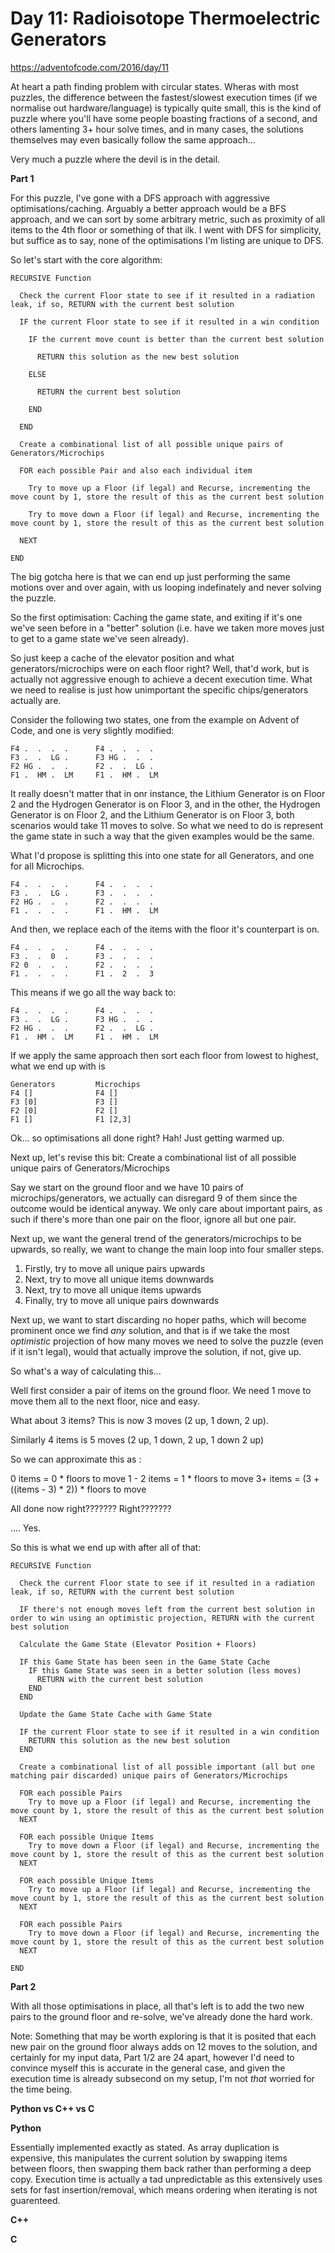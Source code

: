 # Day 11: Radioisotope Thermoelectric Generators

https://adventofcode.com/2016/day/11

At heart a path finding problem with circular states.  Wheras with most puzzles, the difference between the fastest/slowest execution times (if we normalise out hardware/language) is typically quite small, this is the kind of puzzle where you'll have some people boasting fractions of a second, and others lamenting 3+ hour solve times, and in many cases, the solutions themselves may even basically follow the same approach...

Very much a puzzle where the devil is in the detail.

**Part 1**

For this puzzle, I've gone with a DFS approach with aggressive optimisations/caching.  Arguably a better approach would be a BFS approach, and we can sort by some arbitrary metric, such as proximity of all items to the 4th floor or something of that ilk.  I went with DFS for simplicity, but suffice as to say, none of the optimisations I'm listing are unique to DFS.

So let's start with the core algorithm:

    RECURSIVE Function

      Check the current Floor state to see if it resulted in a radiation leak, if so, RETURN with the current best solution
      
      IF the current Floor state to see if it resulted in a win condition
      
        IF the current move count is better than the current best solution
        
          RETURN this solution as the new best solution
          
        ELSE
        
          RETURN the current best solution
          
        END
      
      END

      Create a combinational list of all possible unique pairs of Generators/Microchips
      
      FOR each possible Pair and also each individual item
      
        Try to move up a Floor (if legal) and Recurse, incrementing the move count by 1, store the result of this as the current best solution
        
        Try to move down a Floor (if legal) and Recurse, incrementing the move count by 1, store the result of this as the current best solution
        
      NEXT
      
    END

The big gotcha here is that we can end up just performing the same motions over and over again, with us looping indefinately and never solving the puzzle.

So the first optimisation: Caching the game state, and exiting if it's one we've seen before in a "better" solution (i.e. have we taken more moves just to get to a game state we've seen already).

So just keep a cache of the elevator position and what generators/microchips were on each floor right?  Well, that'd work, but is actually not aggressive enough to achieve a decent execution time.  What we need to realise is just how unimportant the specific chips/generators actually are.

Consider the following two states, one from the example on Advent of Code, and one is very slightly modified:

    F4 .  .  .  .      F4 .  .  .  .  
    F3 .  .  LG .      F3 HG .  .  .  
    F2 HG .  .  .      F2 .  .  LG .  
    F1 .  HM .  LM     F1 .  HM .  LM 

It really doesn't matter that in onr instance, the Lithium Generator is on Floor 2 and the Hydrogen Generator is on Floor 3, and in the other, the Hydrogen Generator is on Floor 2, and the Lithium Generator is on Floor 3, both scenarios would take 11 moves to solve.  So what we need to do is represent the game state in such a way that the given examples would be the same.

What I'd propose is splitting this into one state for all Generators, and one for all Microchips.

    F4 .  .  .  .      F4 .  .  .  .  
    F3 .  .  LG .      F3 .  .  .  .  
    F2 HG .  .  .      F2 .  .  .  .  
    F1 .  .  .  .      F1 .  HM .  LM 

And then, we replace each of the items with the floor it's counterpart is on.

    F4 .  .  .  .      F4 .  .  .  .  
    F3 .  .  0  .      F3 .  .  .  .  
    F2 0  .  .  .      F2 .  .  .  .  
    F1 .  .  .  .      F1 .  2  .  3  

This means if we go all the way back to:

    F4 .  .  .  .      F4 .  .  .  .  
    F3 .  .  LG .      F3 HG .  .  .  
    F2 HG .  .  .      F2 .  .  LG .  
    F1 .  HM .  LM     F1 .  HM .  LM 

If we apply the same approach then sort each floor from lowest to highest, what we end up with is

    Generators         Microchips
    F4 []              F4 []
    F3 [0]             F3 []
    F2 [0]             F2 []
    F1 []              F1 [2,3]

Ok... so optimisations all done right?  Hah!  Just getting warmed up.

Next up, let's revise this bit: Create a combinational list of all possible unique pairs of Generators/Microchips

Say we start on the ground floor and we have 10 pairs of microchips/generators, we actually can disregard 9 of them since the outcome would be identical anyway.  We only care about important pairs, as such if there's more than one pair on the floor, ignore all but one pair.

Next up, we want the general trend of the generators/microchips to be upwards, so really, we want to change the main loop into four smaller steps.

1. Firstly, try to move all unique pairs upwards
2. Next, try to move all unique items downwards
3. Next, try to move all unique items upwards
4. Finally, try to move all unique pairs downwards

Next up, we want to start discarding no hoper paths, which will become prominent once we find *any* solution, and that is if we take the most *optimistic* projection of how many moves we need to solve the puzzle (even if it isn't legal), would that actually improve the solution, if not, give up.

So what's a way of calculating this...

Well first consider a pair of items on the ground floor.  We need 1 move to move them all to the next floor, nice and easy.

What about 3 items?  This is now 3 moves (2 up, 1 down, 2 up).

Similarly 4 items is 5 moves (2 up, 1 down, 2 up, 1 down 2 up)

So we can approximate this as :

0 items     = 0 * floors to move
1 - 2 items = 1 * floors to move
3+ items    = (3 + ((items - 3) * 2)) * floors to move

All done now right??????? Right???????

.... Yes.

So this is what we end up with after all of that:

    RECURSIVE Function

      Check the current Floor state to see if it resulted in a radiation leak, if so, RETURN with the current best solution

      IF there's not enough moves left from the current best solution in order to win using an optimistic projection, RETURN with the current best solution
      
      Calculate the Game State (Elevator Position + Floors)
      
      IF this Game State has been seen in the Game State Cache
        IF this Game State was seen in a better solution (less moves)
          RETURN with the current best solution
        END
      END

      Update the Game State Cache with Game State

      IF the current Floor state to see if it resulted in a win condition
        RETURN this solution as the new best solution
      END

      Create a combinational list of all possible important (all but one matching pair discarded) unique pairs of Generators/Microchips
      
      FOR each possible Pairs
        Try to move up a Floor (if legal) and Recurse, incrementing the move count by 1, store the result of this as the current best solution
      NEXT
      
      FOR each possible Unique Items
        Try to move down a Floor (if legal) and Recurse, incrementing the move count by 1, store the result of this as the current best solution
      NEXT
      
      FOR each possible Unique Items
        Try to move up a Floor (if legal) and Recurse, incrementing the move count by 1, store the result of this as the current best solution
      NEXT
      
      FOR each possible Pairs
        Try to move down a Floor (if legal) and Recurse, incrementing the move count by 1, store the result of this as the current best solution
      NEXT
      
    END


**Part 2**

With all those optimisations in place, all that's left is to add the two new pairs to the ground floor and re-solve, we've already done the hard work.

Note: Something that may be worth exploring is that it is posited that each new pair on the ground floor always adds on 12 moves to the solution, and certainly for my input data, Part 1/2 are 24 apart, however I'd need to convince myself this is accurate in the general case, and given the execution time is already subsecond on my setup, I'm not *that* worried for the time being.


**Python vs C++ vs C**

**Python**

Essentially implemented exactly as stated.  As array duplication is expensive, this manipulates the current solution by swapping items between floors, then swapping them back rather than performing a deep copy.  Execution time is actually a tad unpredictable as this extensively uses sets for fast insertion/removal, which means ordering when iterating is not guarenteed.


**C++**


**C**
